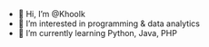 - 👋 Hi, I’m @Khoolk
- 👀 I’m interested in programming & data analytics
- 🌱 I’m currently learning Python, Java, PHP
